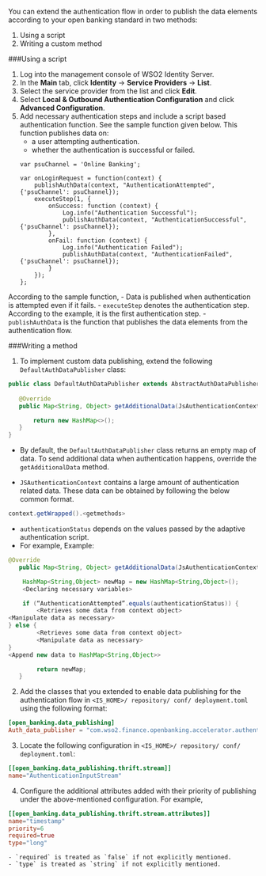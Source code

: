 You can extend the authentication flow in order to publish the data elements according to your open banking standard in 
two methods:

1. Using a script
2. Writing a custom method

###Using a script

1. Log into the management console of WSO2 Identity Server.
2. In the **Main** tab, click **Identity** -> **Service Providers** -> **List**.
3. Select the service provider from the list and click **Edit**.
4. Select **Local & Outbound Authentication Configuration**  and click **Advanced Configuration**.
5. Add necessary authentication steps and include a script based authentication function. See the sample function given 
below. This function publishes data on:
    - a user attempting authentication.
    - whether the authentication is successful or failed.
    ```
    var psuChannel = 'Online Banking';
    
    var onLoginRequest = function(context) {
        publishAuthData(context, "AuthenticationAttempted", {'psuChannel': psuChannel});
        executeStep(1, {
            onSuccess: function (context) {
                Log.info("Authentication Successful");
                publishAuthData(context, "AuthenticationSuccessful", {'psuChannel': psuChannel});
            },
            onFail: function (context) {
                Log.info("Authentication Failed");
                publishAuthData(context, "AuthenticationFailed", {'psuChannel': psuChannel});
            }
        });
    };
    ```
According to the sample function,
    - Data is published when authentication is attempted even if it fails.
    - `executeStep` denotes the authentication step. According to the example, it is the first authentication step.
    - `publishAuthData` is the function that publishes the data elements from the authentication flow.
  
###Writing a method
1. To implement custom data publishing, extend the following `DefaultAuthDataPublisher` class:
```java
public class DefaultAuthDataPublisher extends AbstractAuthDataPublisher {
  
   @Override
   public Map<String, Object> getAdditionalData(JsAuthenticationContext context, String authenticationStatus) {

       return new HashMap<>();
   }
}
```
- By default, the `DefaultAuthDataPublisher` class returns an empty map of data. To send additional data when authentication 
happens, override the `getAdditionalData` method.
  
- `JSAuthenticationContext` contains a large amount of authentication related data. These data can be obtained by following 
the below common format.

```java
context.getWrapped().<getmethods>
```
  
- `authenticationStatus` depends on the values passed by the adaptive authentication script.
- For example,
Example:
```java
@Override
   public Map<String, Object> getAdditionalData(JsAuthenticationContext context, String authenticationStatus) {

	HashMap<String,Object> newMap = new HashMap<String,Object>();
	<Declaring necessary variables>

	if (“AuthenticationAttempted”.equals(authenticationStatus)) {
		<Retrieves some data from context object>
<Manipulate data as necessary>
} else {
		<Retrieves some data from context object>	
		<Manipulate data as necessary>
}
<Append new data to HashMap<String,Object>>

       	return newMap;
   }
```
2. Add the classes that you extended to enable data publishing for the authentication flow in `<IS_HOME>/ repository/ conf/ deployment.toml` using the following format:
```toml
[open_banking.data_publishing]
Auth_data_publisher = "com.wso2.finance.openbanking.accelerator.authentication.data.publisher.extension.DefaultAuthDataPublisher"
```
3. Locate the following configuration in `<IS_HOME>/ repository/ conf/ deployment.toml`:
```toml
[[open_banking.data_publishing.thrift.stream]]
name="AuthenticationInputStream"
```
4. Configure the additional attributes added with their priority of publishing under the above-mentioned configuration. 
For example,
```toml
[[open_banking.data_publishing.thrift.stream.attributes]]
name="timestamp"
priority=6
required=true
type="long"
```
    - `required` is treated as `false` if not explicitly mentioned.
    - `type` is treated as `string` if not explicitly mentioned.
   



